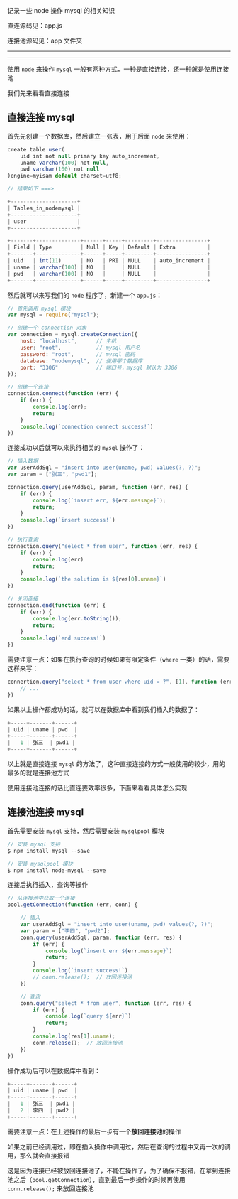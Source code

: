 记录一些 node 操作 mysql 的相关知识

直连源码见：app.js

连接池源码见：app 文件夹

----

----

使用 ```node``` 来操作 ```mysql``` 一般有两种方式，一种是直接连接，还一种就是使用连接池

我们先来看看直接连接

## 直接连接 mysql

首先先创建一个数据库，然后建立一张表，用于后面 ```node``` 来使用：

```js
create table user(
    uid int not null primary key auto_increment,
    uname varchar(100) not null,
    pwd varchar(100) not null
)engine=myisam default charset=utf8;

// 结果如下 ===>

+---------------------+
| Tables_in_nodemysql |
+---------------------+
| user                |
+---------------------+

+-------+--------------+------+-----+---------+----------------+
| Field | Type         | Null | Key | Default | Extra          |
+-------+--------------+------+-----+---------+----------------+
| uid   | int(11)      | NO   | PRI | NULL    | auto_increment |
| uname | varchar(100) | NO   |     | NULL    |                |
| pwd   | varchar(100) | NO   |     | NULL    |                |
+-------+--------------+------+-----+---------+----------------+
```

然后就可以来写我们的 ```node``` 程序了，新建一个 ```app.js```：

```js
// 首先调用 mysql 模块
var mysql = require("mysql");

// 创建一个 connection 对象
var connection = mysql.createConnection({
    host: "localhost",      // 主机
    user: "root",           // mysql 用户名
    password: "root",       // mysql 密码
    database: "nodemysql",  // 使用哪个数据库
    port: "3306"            // 端口号，mysql 默认为 3306
});

// 创建一个连接
connection.connect(function (err) {
    if (err) {
        console.log(err);
        return;
    }
    console.log(`connection connect success!`)
})
```

连接成功以后就可以来执行相关的 ```mysql``` 操作了：

```js
// 插入数据
var userAddSql = "insert into user(uname, pwd) values(?, ?)";
var param = ["张三", "pwd1"];

connection.query(userAddSql, param, function (err, res) {
    if (err) {
        console.log(`insert err, ${err.message}`);
        return;
    }
    console.log(`insert success!`)
})

// 执行查询
connection.query("select * from user", function (err, res) {
    if (err) {
        console.log(err)
        return;
    }
    console.log(`the solution is ${res[0].uname}`)
})

// 关闭连接
connection.end(function (err) {
    if (err) {
        console.log(err.toString());
        return;
    }
    console.log(`end success!`)
})
```

需要注意一点：如果在执行查询的时候如果有限定条件（```where``` 一类）的话，需要这样来写：

```js
connertion.query("select * from user where uid = ?", [1], function (err, res) {
    // ... 
})
```

如果以上操作都成功的话，就可以在数据库中看到我们插入的数据了：

```js
+-----+-------+------+
| uid | uname | pwd  |
+-----+-------+------+
|   1 | 张三  | pwd1 |
+-----+-------+------+
```

以上就是直接连接 ```mysql``` 的方法了，这种直接连接的方式一般使用的较少，用的最多的就是连接池方式

使用连接池连接的话比直连要效率很多，下面来看看具体怎么实现



## 连接池连接 mysql

首先需要安装 ```mysql``` 支持，然后需要安装 ```mysqlpool``` 模块

```js
// 安装 mysql 支持
$ npm install mysql --save

// 安装 mysqlpool 模块
$ npm install node-mysql --save
```

连接后执行插入，查询等操作

```js
// 从连接池中获取一个连接
pool.getConnection(function (err, conn) {

    // 插入
    var userAddSql = "insert into user(uname, pwd) values(?, ?)";
    var param = ["李四", "pwd2"];
    conn.query(userAddSql, param, function (err, res) {
        if (err) {
            console.log(`insert err ${err.message}`)
            return;
        }
        console.log(`insert success!`)
        // conn.release();  // 放回连接池
    })

    // 查询
    conn.query("select * from user", function (err, res) {
        if (err) {
            console.log(`query ${err}`)
            return;
        }
        console.log(res[1].uname);
        conn.release();  // 放回连接池
    })
})
```

操作成功后可以在数据库中看到：

```js
+-----+-------+------+
| uid | uname | pwd  |
+-----+-------+------+
|   1 | 张三  | pwd1 |
|   2 | 李四  | pwd2 |
+-----+-------+------+
```

需要注意一点：在上述操作的最后一步有一个**放回连接池**的操作

如果之前已经调用过，即在插入操作中调用过，然后在查询的过程中又再一次的调用，那么就会直接报错

这是因为连接已经被放回连接池了，不能在操作了，为了确保不报错，在拿到连接池之后（```pool.getConnection```），直到最后一步操作的时候再使用 ```conn.release();``` 来放回连接池